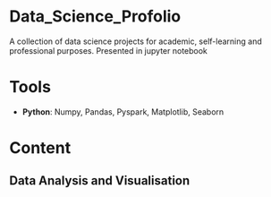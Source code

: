 # Data_Science_Profolio
A collection of data science projects for academic, self-learning and professional purposes.
Presented in jupyter notebook

# Tools
- **Python**: Numpy, Pandas, Pyspark, Matplotlib, Seaborn

# Content
## Data Analysis and Visualisation

